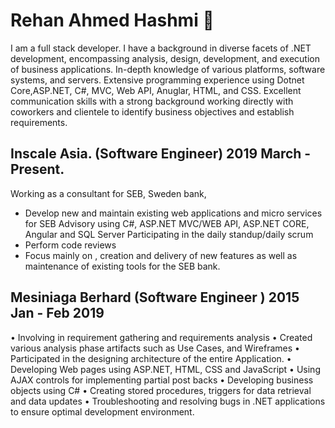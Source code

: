 # Rehan Ahmed Hashmi 👋
I am a full stack developer. I have a background in diverse facets of .NET development, encompassing analysis, design, development, and execution of business applications.
In-depth knowledge of various platforms, software systems, and servers.
Extensive programming experience using Dotnet Core,ASP.NET, C#, MVC, Web API, Anuglar, HTML, and CSS.
Excellent communication skills with a strong background working directly with coworkers and clientele to identify business objectives and establish requirements.


## Inscale Asia. (Software Engineer) 2019 March - Present.
Working as a consultant for SEB, Sweden bank,
- Develop new and maintain existing web applications and micro services for SEB Advisory 
using C#, ASP.NET MVC/WEB API, ASP.NET CORE, Angular and SQL Server
Participating in the daily standup/daily scrum
- Perform code reviews
- Focus mainly on , creation and delivery of new features as well as maintenance of existing tools for the SEB bank.

## Mesiniaga Berhard (Software Engineer ) 2015 Jan - Feb 2019
• Involving in requirement gathering and requirements analysis 
• Created various analysis phase artifacts such as Use Cases, and Wireframes 
• Participated in the designing architecture of the entire Application.
• Developing Web pages using ASP.NET, HTML, CSS and JavaScript 
• Using AJAX controls for implementing partial post backs
• Developing business objects using C#
• Creating stored procedures, triggers for data retrieval and data updates
• Troubleshooting and resolving bugs in .NET applications to ensure optimal development environment.




<!--
**reyanahmedhashmi/reyanahmedhashmi** is a ✨ _special_ ✨ repository because its `README.md` (this file) appears on your GitHub profile.

Here are some ideas to get you started:

- 🔭 I’m currently working on ...
- 🌱 I’m currently learning ...
- 👯 I’m looking to collaborate on ...
- 🤔 I’m looking for help with ...
- 💬 Ask me about ...
- 📫 How to reach me: ...
- 😄 Pronouns: ...
- ⚡ Fun fact: ...
-->
